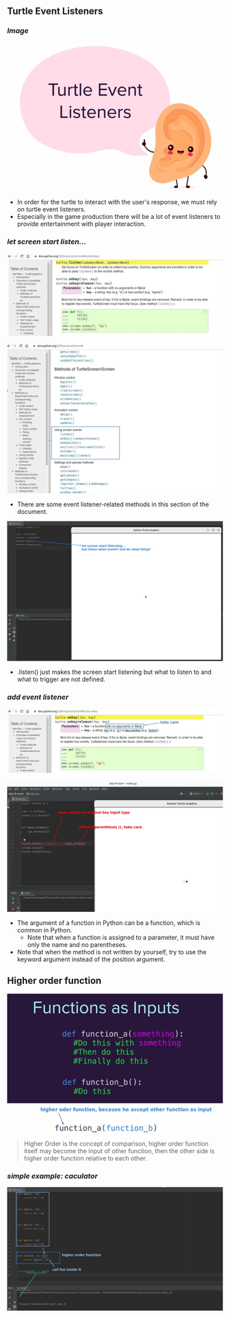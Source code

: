 ## **Turtle Event Listeners**

### _Image_

![Alt image of turtle event listeners](pic/01.jpg)

- In order for the turtle to interact with the user's response, we must rely on turtle event listeners.
- Especially in the game production there will be a lot of event listeners to provide entertainment with player interaction.

### _let screen start listen..._

![Alt doc of listen](pic/02.jpg)

![Alt section of using screen events](pic/03.jpg)

- There are some event listener-related methods in this section of the document.

![Alt screen start listen... then...?](pic/04.jpg)

- .listen() just makes the screen start listening but what to listen to and what to trigger are not defined.

### _add event listener_

![Alt doc of onkey (event listener)](pic/05.jpg)

![Alt codes onkey](pic/06.jpg)

- The argument of a function in Python can be a function, which is common in Python.
  - Note that when a function is assigned to a parameter, it must have only the name and no parentheses.
- Note that when the method is not written by yourself, try to use the keyword argument instead of the position argument.

## **Higher order function**

![Alt concept of higher order function](pic/07.jpg)

> Higher Order is the concept of comparison, higher order function itself may become the input of other function, then the other side is higher order function relative to each other.

### _simple example: caculator_

![Alt use higher order function into calculator](pic/08.jpg)
